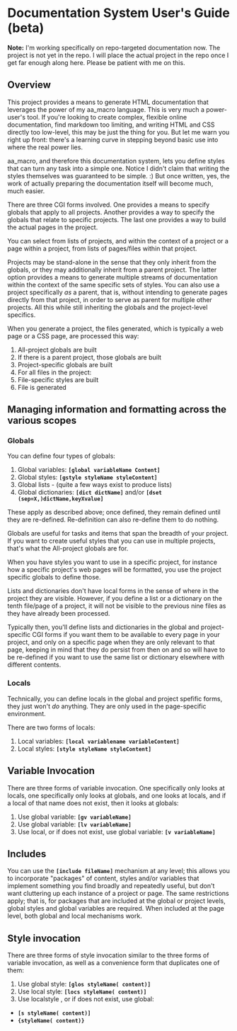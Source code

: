 # Documentation System User's Guide (beta)

**Note:** I'm working specifically on repo-targeted documentation now. The
project is not yet in the repo. I will place the actual project in the
repo once I get far enough along here. Please be patient with me on
this.

## Overview

This project provides a means to generate HTML documentation that
leverages the power of my aa_macro language. This is very much a
power-user's tool. If you're looking to create complex, flexible online
documentation, find markdown too limiting, and writing HTML and CSS
directly too low-level, this may be just the thing for you. But let me
warn you right up front: there's a learning curve in stepping beyond
basic use into where the real power lies.

aa_macro, and therefore this documentation system, lets you define
styles that can turn any task into a simple one. Notice I didn't claim
that writing the styles themselves was guaranteed to be simple. :\) But
once written, yes, the work of actually preparing the documentation
itself will become much, much easier.

There are three CGI forms involved. One provides a means to specify
globals that apply to all projects. Another provides a way to specify
the globals that relate to specific projects. The last one provides a
way to build the actual pages in the project.

You can select from lists of projects, and within the context of a
project or a page within a project, from lists of pages/files within
that project.

Projects may be stand-alone in the sense that they only inherit from the
globals, or they may additionally inherit from a parent project. The latter
option provides a means to generate multiple streams of documentation
within the context of the same specific sets of styles. You can also
use a project specifically *as* a parent, that is, without intending to
generate pages directly from that project, in order to serve as parent
for multiple other projects. All this while still inheriting the globals
and the project-level specifics.

When you generate a project, the files generated, which is typically a
web page or a CSS page, are processed this way:

 1. All-project globals are built
 2. If there is a parent project, those globals are built
 3. Project-specific globals are built
 4. For all files in the project:
   1. File-specific styles are built
   2. File is generated

## Managing information and formatting across the various scopes

### Globals

You can define four types of globals:

 1. Global variables: **`[global variableName Content]`**
 2. Global styles: **`[gstyle styleName styleContent]`**
 3. Global lists - \(quite a few  ways exist to produce lists\)
 4. Global dictionaries: **`[dict dictName]`** and/or **`[dset (sep=X,)dictName,keyXvalue]`**

These apply as described above; once defined, they remain defined until
they are re-defined. Re-definition can also re-define them to do
nothing.

Globals are useful for tasks and items that span the breadth of your
project. If you want to create useful styles that you can use in
multiple projects, that's what the All-project globals are for.

When you have styles you want to use in a specific project, for instance
how a specific project's web pages will be formatted, you use the
project specific globals to define those.

Lists and dictionaries don't have local forms in the sense of where in
the project they are visible. However, if you define a list or a
dictionary on the tenth file/page of a project, it will not be visible
to the previous nine files as they have already been processed.

Typically then, you'll define lists and dictionaries in the global and
project-specific CGI forms if you want them to be available to every page in your
project, and only on a specific page when they are only relevant to that
page, keeping in mind that they do persist from then on and so will have
to be re-defined if you want to use the same list or dictionary
elsewhere with different contents.

### Locals

Technically, you can define locals in the global and project spefific forms,
they just won't *do* anything. They are only used in the page-specific environment.

There are two forms of locals:

 1. Local variables: **`[local variablename variableContent]`**
 2. Local styles: **`[style styleName styleContent]`**
 
## Variable Invocation

There are three forms of variable invocation. One specifically only
looks at locals, one specifically only looks at globals, and one
looks at locals, and if a local of that name does not exist, then
it looks at globals:

 1. Use global variable: **`[gv variableName]`**
 2. Use global variable: **`[lv variableName]`**
 3. Use local, or if does not exist, use global variable: **`[v variableName]`**

## Includes

You can use the **`[include fileName]`** mechanism at any level; this
allows you to incorporate "packages" of content, styles and/or variables
that implement something you find broadly and repeatedly useful, but
don't want cluttering up each instance of a project or page. The same
restrictions apply; that is, for packages that are included at the
global or project levels, global styles and global variables are
required. When included at the page level, both global and local
mechanisms work.

## Style invocation

There are three forms of style invocation similar to the three forms of
variable invocation, as well as a convenience form that duplicates one
of them:

 1. Use global style: **`[glos styleName( content)]`**
 2. Use local style: **`[locs styleName( content)]`**
 3. Use localstyle , or if does not exist, use global:
   * **`[s styleName( content)]`**  
   * **`{styleName( content)}`**

